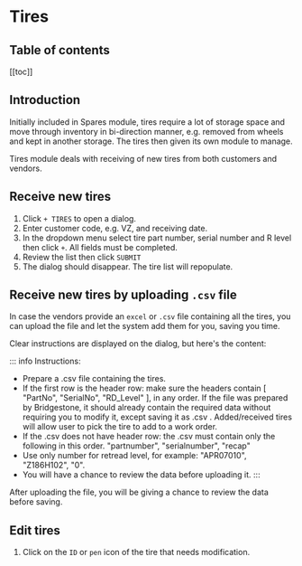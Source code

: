 # Tires

## Table of contents

[[toc]]

## Introduction

Initially included in Spares module, tires require a lot of storage space and move through inventory in bi-direction manner, e.g. removed from wheels and kept in another storage. The tires then given its own module to manage.

Tires module deals with receiving of new tires from both customers and vendors.

## Receive new tires

1. Click `+ TIRES` to open a dialog.
1. Enter customer code, e.g. VZ, and receiving date.
1. In the dropdown menu select tire part number, serial number and R level then click `+`. All fields must be completed.
1. Review the list then click `SUBMIT`
1. The dialog should disappear. The tire list will repopulate.

## Receive new tires by uploading `.csv` file

In case the vendors provide an `excel` or `.csv` file containing all the tires, you can upload the file and let the system add them for you, saving you time.

Clear instructions are displayed on the dialog, but here's the content:

::: info
Instructions:

- Prepare a .csv file containing the tires.
- If the first row is the header row: make sure the headers contain [ "PartNo", "SerialNo", "RD_Level" ], in any order.
  If the file was prepared by Bridgestone, it should already contain the required data without requiring you to modify it, except saving it as .csv .
  Added/received tires will allow user to pick the tire to add to a work order.
- If the .csv does not have header row: the .csv must contain only the following in this order. "partnumber", "serialnumber", "recap"
- Use only number for retread level, for example: "APR07010", "Z186H102", "0".
- You will have a chance to review the data before uploading it.
  :::

After uploading the file, you will be giving a chance to review the data before saving.

## Edit tires

1. Click on the `ID` or `pen` icon of the tire that needs modification.
